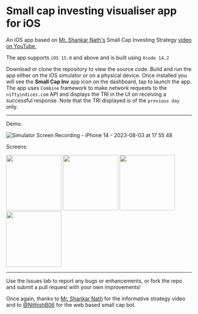 # Small cap investing visualiser app for iOS 

An iOS app based on [Mr. Shankar Nath's](https://www.youtube.com/@shankarnath) Small Cap Investing Strategy [video on YouTube.](https://www.youtube.com/watch?v=ppxnjQ86T-Q)

The app supports `iOS 15.0` and above and is built using `Xcode 14.2`

Download or clone the repository to view the source code. Build and run the app either on the iOS simulator or on a physical device.
Once installed you will see the **Small Cap Inv** app icon on the dashboard, tap to launch the app.
The app uses `Combine` framework to make network requests to the `niftyindices.com` API and displays the TRI in the UI on receiving a successful response.
Note that the TRI displayed is of the `previous day` only.

---
Demo:

![Simulator Screen Recording - iPhone 14 - 2023-08-03 at 17 55 48](https://github.com/anupdsouza/ios-smallcap-investing-visualiser/assets/103429618/ecf66814-0879-4210-a402-1b60c259d565)

Screens:

<img src="https://github.com/anupdsouza/ios-smallcap-investing-visualiser/assets/103429618/8e95394b-0bce-4ecb-b0cc-c45ad7e7bb21" width="150">
<img src="https://github.com/anupdsouza/ios-smallcap-investing-visualiser/assets/103429618/5ee2dd97-b484-4801-8085-0706a7a59ece" width="150">
<img src="https://github.com/anupdsouza/ios-smallcap-investing-visualiser/assets/103429618/e469e90d-b673-42e9-8e89-8eda5d2dcf3a" width="150">
<img src="https://github.com/anupdsouza/ios-smallcap-investing-visualiser/assets/103429618/63ced0ad-6db6-4438-849a-1266d474e801" width="150">

---
Use the Issues tab to report any bugs or enhancements, or fork the repo and submit a pull request with your own improvements!

Once again, thanks to [Mr. Shankar Nath](https://www.youtube.com/@shankarnath) for the informative strategy video and to [@NithishB06](https://github.com/NithishB06) for the web based small cap bot.

